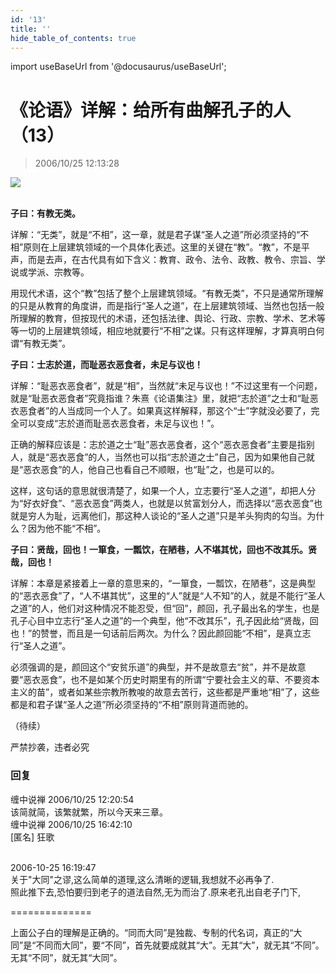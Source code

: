 ```yaml
---
id: '13'
title: ''
hide_table_of_contents: true
---
```


import useBaseUrl from '@docusaurus/useBaseUrl';

# 《论语》详解：给所有曲解孔子的人（13）

> 2006/10/25 12:13:28

<div style={{textAlign: 'center'}}>
<img src={useBaseUrl('https://crustipfs.info/ipfs/QmXSnds2BF97yuZwYAMLwrpjQcuPcm22WGsFmBJfWFTEUM/confucius/13/1.jpeg')} /><br/><br/>
</div>

**子曰：有教无类。**
 
详解：“无类”，就是“不相”，这一章，就是君子谋“圣人之道”所必须坚持的“不相”原则在上层建筑领域的一个具体化表述。这里的关键在“教”。“教”，不是平声，而是去声，在古代具有如下含义：教育、政令、法令、政教、教令、宗旨、学说或学派、宗教等。

用现代术语，这个“教”包括了整个上层建筑领域。“有教无类”，不只是通常所理解的只是从教育的角度讲，而是指行“圣人之道”，在上层建筑领域、当然也包括一般所理解的教育，但按现代的术语，还包括法律、舆论、行政、宗教、学术、艺术等等一切的上层建筑领域，相应地就要行“不相”之谋。只有这样理解，才算真明白何谓“有教无类”。

**子曰：士志於道，而耻恶衣恶食者，未足与议也！**

详解：“耻恶衣恶食者”，就是“相”，当然就“未足与议也！”不过这里有一个问题，就是“耻恶衣恶食者”究竟指谁？朱熹《论语集注》里，就把“志於道”之士和“耻恶衣恶食者”的人当成同一个人了。如果真这样解释，那这个“士”字就没必要了，完全可以变成“志於道而耻恶衣恶食者，未足与议也！”。

正确的解释应该是：志於道之士“耻”恶衣恶食者，这个“恶衣恶食者”主要是指别人，就是“恶衣恶食”的人，当然也可以指“志於道之士”自己，因为如果他自己就是“恶衣恶食”的人，他自己也看自己不顺眼，也“耻”之，也是可以的。

这样，这句话的意思就很清楚了，如果一个人，立志要行“圣人之道”，却把人分为“好衣好食”、“恶衣恶食”两类人，也就是以贫富划分人，而选择以“恶衣恶食”也就是穷人为耻，远离他们，那这种人谈论的“圣人之道”只是羊头狗肉的勾当。为什么？因为他不能“不相”。

**子曰：贤哉，回也！一箪食，一瓢饮，在陋巷，人不堪其忧，回也不改其乐。贤哉，回也！**

详解：本章是紧接着上一章的意思来的，“一箪食，一瓢饮，在陋巷”，这是典型的“恶衣恶食”了，“人不堪其忧”，这里的“人”就是“人不知”的人，就是不能行“圣人之道”的人，他们对这种情况不能忍受，但“回”，颜回，孔子最出名的学生，也是孔子心目中立志行“圣人之道”的一个典型，他“不改其乐”，孔子因此给“贤哉，回也！”的赞誉，而且是一句话前后两次。为什么？因此颜回能“不相”，是真立志行“圣人之道”。

必须强调的是，颜回这个“安贫乐道”的典型，并不是故意去“贫”，并不是故意要“恶衣恶食”，也不是如某个历史时期里有的所谓“宁要社会主义的草、不要资本主义的苗”，或者如某些宗教所教唆的故意去苦行，这些都是严重地“相”了，这些都是和君子谋“圣人之道”所必须坚持的“不相”原则背道而驰的。

（待续）

<div style={{fontSize: 'xx-large', fontWeight: '500', textAlign: 'center'}}>
严禁抄袭，违者必究
</div>

### 回复

<div class='blog-comment'>
<span class='blog-comment-chan'>缠中说禅</span> 2006/10/25 12:20:54<br/>
该简就简，该繁就繁，所以今天来三章。
</div>

<div class='blog-comment'>
<span class='blog-comment-chan'>缠中说禅</span> 2006/10/25 16:42:10<br/>
[匿名] 狂歌 <br/><br/>

 
2006-10-25 16:19:47 <br/>
关于"大同"之谬,这么简单的道理,这么清晰的逻辑,我想就不必再争了.<br/>
照此推下去,恐怕要归到老子的道法自然,无为而治了.原来老孔出自老子门下, 
 
==============<br/>

上面公子白的理解是正确的。“同而大同”是独裁、专制的代名词，真正的“大同”是“不同而大同”，要“不同”，首先就要成就其“大”。无其“大”，就无其“不同”。无其“不同”，就无其“大同”。
</div>